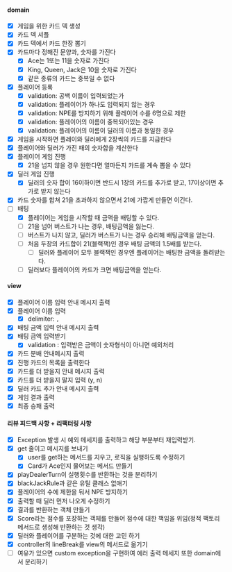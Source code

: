 #### domain

- [x] 게임을 위한 카드 덱 생성
- [x] 카드 덱 셔플
- [x] 카드 덱에서 카드 한장 뽑기
- [x] 카드마다 정해진 문양과, 숫자를 가진다
    - [x] Ace는 1또는 11을 숫자로 가진다
    - [x] King, Queen, Jack은 10을 숫자로 가진다
    - [x] 같은 종류의 카드는 중복일 수 없다
- [x] 플레이어 등록
    - [x] validation: 공백 이름이 입력되었는가
    - [x] validation: 플레이어가 하나도 입력되지 않는 경우
    - [x] validation: NPE를 방지하기 위해 플레이어 수를 6명으로 제한
    - [x] validation: 플레이어의 이름이 중복되어있는 경우
    - [x] validation: 플레이어의 이름이 딜러의 이름과 동일한 경우
- [x] 게임을 시작하면 플레이와 딜러에게 2장씩의 카드를 지급한다
- [x] 플레이어와 딜러가 가진 패의 숫자합을 계산한다
- [x] 플레이어 게임 진행
    - [x] 21을 넘지 않을 경우 원한다면 얼마든지 카드를 계속 뽑을 수 있다
- [x] 딜러 게임 진행
    - [x] 딜러의 숫자 합이 16이하이면 반드시 1장의 카드를 추가로 받고, 17이상이면 추가로 받지 않는다
- [x] 카드 숫자를 합쳐 21을 초과하지 않으면서 21에 가깝게 만들면 이긴다.
- [ ] 배팅
    - [x] 플레이어는 게임을 시작할 때 금액을 배팅할 수 있다.
    - [ ] 21을 넘어 버스트가 나는 경우, 배팅금액을 잃는다.
    - [ ] 버스트가 나지 않고, 딜러가 버스트가 나는 경우 승리해 배팅금액을 얻는다.
    - [ ] 처음 두장의 카드합이 21(블랙잭)인 경우 배팅 금액의 1.5배를 받는다.
        - [ ] 딜러와 플레이어 모두 블랙잭인 경우엔 플레이어는 배팅한 금액을 돌려받는다.
    - [ ] 딜러보다 플레이어의 카드가 크면 배팅금액을 얻는다.

#### view

- [x] 플레이어 이름 입력 안내 메시지 출력
- [x] 플레이어 이름 입력
    - [x] delimiter: `,`
- [x] 배팅 금액 입력 안내 메시지 출력
- [x] 배팅 금액 입력받기
    - [x] validation : 입력받은 금액이 숫자형식이 아니면 예외처리
- [x] 카드 분배 안내메시지 출력
- [x] 진행 카드의 목록을 출력한다
- [x] 카드를 더 받을지 안내 메시지 출력
- [x] 카드를 더 받을지 말지 입력 (y, n)
- [x] 딜러 카드 추가 안내 메시지 출력
- [x] 게임 결과 출력
- [x] 최종 승패 출력

#### 리뷰 피드백 사항 + 리팩터링 사항

- [x] Exception 발생 시 예외 메세지를 출력하고 해당 부분부터 재입력받기.
- [x] get 줄이고 메시지를 보내기
    - [x] user를 get하는 메서드를 지우고, 로직을 실행하도록 수정하기
    - [x] Card가 Ace인지 물어보는 메서드 만들기
- [x] playDealerTurn이 실행횟수를 반환하는 것을 분리하기
- [x] blackJackRule과 같은 유틸 클래스 없애기
- [x] 플레이어의 수에 제한을 둬서 NPE 방지하기
- [x] 출력할 때 딜러 먼저 나오게 수정하기
- [x] 결과를 반환하는 객체 만들기
- [x] Score라는 점수를 포장하는 객체를 만들어 점수에 대한 책임을 위임(정적 팩토리 메서드로 생성해 반환하는 것 생각)
- [x] 딜러와 플레이어를 구분하는 것에 대한 고민 하기
- [x] controller의 lineBreak를 view의 메서드로 옮기기
- [ ] 여유가 있으면 custom exception을 구현하여 에러 출력 메세지 또한 domain에서 분리하기
